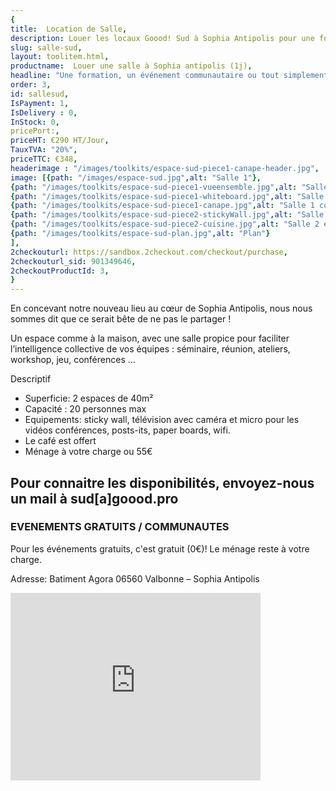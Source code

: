 ```yaml
---
{
title:  Location de Salle,
description: Louer les locaux Goood! Sud à Sophia Antipolis pour une formation, un événement communautaire ou tout simplement besoin de sortir du cadre,
slug: salle-sud,
layout: toolitem.html,
productname:  Louer une salle à Sophia antipolis (1j),
headline: "Une formation, un événement communautaire ou tout simplement besoin de sortir du cadre, notre locaux Goood Sud peuvent vous accueillir.",
order: 3,
id: sallesud,
IsPayment: 1,
IsDelivery : 0,
InStock: 0,
pricePort:, 
priceHT: €290 HT/Jour,
TauxTVA: "20%",
priceTTC: €348,
headerimage : "/images/toolkits/espace-sud-piece1-canape-header.jpg",
image: [{path: "/images/espace-sud.jpg",alt: "Salle 1"},
{path: "/images/toolkits/espace-sud-piece1-vueensemble.jpg",alt: "Salle 1 vue d'ensemble"},
{path: "/images/toolkits/espace-sud-piece1-whiteboard.jpg",alt: "Salle 1 White board"},
{path: "/images/toolkits/espace-sud-piece1-canape.jpg",alt: "Salle 1 coin détente"},
{path: "/images/toolkits/espace-sud-piece2-stickyWall.jpg",alt: "Salle 2 avec Sticky wall"},
{path: "/images/toolkits/espace-sud-piece2-cuisine.jpg",alt: "Salle 2 espace cuisine"},
{path: "/images/toolkits/espace-sud-plan.jpg",alt: "Plan"}
],
2checkouturl: https://sandbox.2checkout.com/checkout/purchase,
2checkouturl_sid: 901349646,
2checkoutProductId: 3,
}
---
```

En concevant notre nouveau lieu au cœur de Sophia Antipolis, nous nous sommes dit que ce serait bête de ne pas le partager !

Un espace comme à la maison, avec une salle propice pour faciliter l’intelligence collective de vos équipes : séminaire, réunion, ateliers, workshop, jeu, conférences …

Descriptif

* Superficie: 2 espaces de 40m²
* Capacité : 20 personnes max
* Equipements: sticky wall, télévision avec caméra et micro pour les vidéos conférences, posts-its, paper boards, wifi.
* Le café est offert
* Ménage à votre charge ou 55€


## Pour connaitre les disponibilités, envoyez-nous un mail à sud[a]goood.pro ##

### EVENEMENTS GRATUITS / COMMUNAUTES ###
Pour les événements gratuits, c'est gratuit (0€)!
Le ménage reste à votre charge.

Adresse:
Batiment Agora 06560 Valbonne – Sophia Antipolis
<iframe src="https://www.google.com/maps/embed?pb=!1m14!1m8!1m3!1d46217.73948942824!2d7.05493!3d43.614688!3m2!1i1024!2i768!4f13.1!3m3!1m2!1s0x0%3A0xf420fcad665148c7!2sGoood+*21+Sophia+Antipolis!5e0!3m2!1sfr!2sfr!4v1496676055137" width="400" height="300" frameborder="0" style="border:0" allowfullscreen></iframe>
